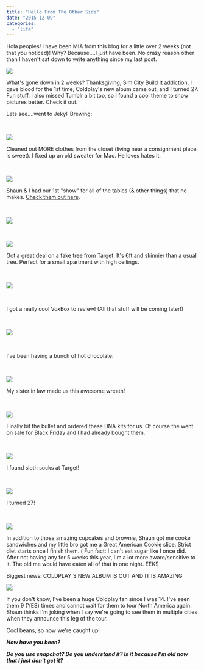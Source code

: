 ```yaml
---
title: "Hello From The Other Side"
date: "2015-12-09"
categories: 
  - "life"
---
```


Hola peoples! I have been MIA from this blog for a little over 2 weeks (not that you noticed)! Why? Because....I just have been. No crazy reason other than I haven't sat down to write anything since my last post.

[![](images/.animated1.gif)](http://2.bp.blogspot.com/-lY2mrN_xFqg/VmjCDNU55KI/AAAAAAABIpo/I6ErANOOZeo/s1600/.animated1.gif)

What's gone down in 2 weeks? Thanksgiving, Sim City Build It addiction, I gave blood for the 1st time, Coldplay's new album came out, and I turned 27. Fun stuff. I also missed Tumblr a bit too, so I found a cool theme to show pictures better. Check it out. 

Lets see....went to Jekyll Brewing: 

 

[![](images/IMG_20151124_191844.jpg)](http://4.bp.blogspot.com/-Uto9Jgin3uo/VmjBmpHQo1I/AAAAAAABIpg/JoSMEB1nVi8/s1600/IMG_20151124_191844.jpg)

Cleaned out MORE clothes from the closet (living near a consignment place is sweet). I fixed up an old sweater for Mac. He loves hates it.

 

[![](images/20151127_151647.jpg)](http://4.bp.blogspot.com/-m7TvxD67aA4/VmjCDGbzgyI/AAAAAAABIpo/heiThk5AWC8/s1600/20151127_151647.jpg)

Shaun & I had our 1st "show" for all of the tables (& other things) that he makes. [Check them out here](https://www.etsy.com/shop/HoundDogWood).

 

[![](images/FB_IMG_1448729129377.jpg)](http://2.bp.blogspot.com/--mGXRpV26yE/VmjCDNZtrqI/AAAAAAABIpo/cy096Ce-urE/s1600/FB_IMG_1448729129377.jpg)

 

[![](images/IMG_20151128_135120.jpg)](http://3.bp.blogspot.com/-98CXxM8ASoI/VmjCDL-3YzI/AAAAAAABIpo/EAe7iGtbo1s/s1600/IMG_20151128_135120.jpg)

Got a great deal on a fake tree from Target. It's 6ft and skinnier than a usual tree. Perfect for a small apartment with high ceilings.

 

[![](images/PhotoGrid_1448853435125.jpg)](http://1.bp.blogspot.com/-aGTpcPbg84s/VmjCDLxpyMI/AAAAAAABIpo/bSziBCli8k4/s1600/PhotoGrid_1448853435125.jpg)

 

I got a really cool VoxBox to review! (All that stuff will be coming later!)

 

[![](images/IMG_ryylis.jpg)](http://1.bp.blogspot.com/-43qL77tFCik/VmjCDDsgeFI/AAAAAAABIpo/yrF8MKez0Co/s1600/IMG_ryylis.jpg)

 

I've been having a bunch of hot chocolate:

 

[![](images/IMG_20151130_214947.jpg)](http://2.bp.blogspot.com/-IAPOAfPgv0Y/VmjCDJwTxjI/AAAAAAABIpo/2xdzbbrM0B8/s1600/IMG_20151130_214947.jpg)

My sister in law made us this awesome wreath!

 

[![](images/IMG_20151201_224308.jpg)](http://4.bp.blogspot.com/-ibYI2oHbsN4/VmjCDP5G4iI/AAAAAAABIpo/QJz4in3HoK8/s1600/IMG_20151201_224308.jpg)

Finally bit the bullet and ordered these DNA kits for us. Of course the went on sale for Black Friday and I had already bought them.

 

[![](images/20151203_162733-01.jpeg)](http://2.bp.blogspot.com/-tdL1p-cTvB8/VmjCDNy36qI/AAAAAAABIpo/hVhz8eC1c-8/s1600/20151203_162733-01.jpeg)

I found sloth socks at Target!

 

[![](images/IMG_20151206_140050.jpg)](http://1.bp.blogspot.com/-H3sNHYDNkF0/VmjCDLr1TMI/AAAAAAABIpo/-5-0DovJxCA/s1600/IMG_20151206_140050.jpg)

I turned 27!

 

[![](images/IMG_20151207_233210.jpg)](http://2.bp.blogspot.com/-vOVaih8h2pY/VmjCDMLb_bI/AAAAAAABIpo/-kfZZDkcAf8/s1600/IMG_20151207_233210.jpg)

In addition to those amazing cupcakes and brownie, Shaun got me cooke sandwiches and my little bro got me a Great American Cookie slice. Strict diet starts once I finish them. ( Fun fact: I can't eat sugar like I once did. After not having any for 5 weeks this year, I'm a lot more aware/sensitive to it. The old me would have eaten all of that in one night. EEK!)

Biggest news: COLDPLAY'S NEW ALBUM IS OUT AND IT IS AMAZING

[![](images/IMG_20151204_075820.jpg)](http://4.bp.blogspot.com/-zUNdoSBc2Bg/VmjEiJSTPLI/AAAAAAABIp4/TnBLIzcf-ws/s1600/IMG_20151204_075820.jpg)

If you don't know, I've been a huge Coldplay fan since I was 14. I've seen them 9 (YES) times and cannot wait for them to tour North America again. Shaun thinks I'm joking when I say we're going to see them in multiple cities when they announce this leg of the tour.

Cool beans, so now we're caught up!

**_How have you been?_**

**_Do you use snapchat? Do you understand it? Is it because I'm old now that I just don't get it?_**
